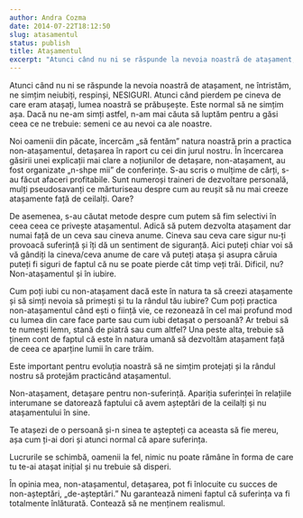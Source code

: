 ```yaml
---
author: Andra Cozma
date: 2014-07-22T18:12:50
slug: atasamentul
status: publish
title: Atașamentul
excerpt: "Atunci când nu ni se răspunde la nevoia noastră de atașament, ne întristăm, ne simțim neiubiți, respinși, NESIGURI. Atunci când  "
---
```

Atunci când nu ni se răspunde la nevoia noastră de atașament, ne întristăm, ne simțim neiubiți, respinși, NESIGURI. Atunci când pierdem pe cineva de care eram atașați, lumea noastră se prăbușește. Este normal să ne simțim așa. Dacă nu ne-am simți astfel, n-am mai căuta să luptăm pentru a găsi ceea ce ne trebuie: semeni ce au nevoi ca ale noastre.

Noi oamenii din păcate, încercăm „să fentăm” natura noastră prin a practica non-atașamentul, detașarea în raport cu cei din jurul nostru. În încercarea găsirii unei explicații mai clare a noțiunilor de detașare, non-atașament, au fost organizate „n-shpe mii” de conferințe. S-au scris o mulțime de cărți, s-au făcut afaceri profitabile. Sunt numeroși traineri de dezvoltare personală, mulți pseudosavanți ce mărturiseau despre cum au reușit să nu mai creeze atașamente față de ceilalți. Oare?

De asemenea, s-au căutat metode despre cum putem să fim selectivi în ceea ceea ce privește atașamentul. Adică să putem dezvolta atașament dar numai față de un ceva sau cineva anume. Cineva sau ceva care sigur nu-ți provoacă suferință și îți dă un sentiment de siguranță. Aici puteți chiar voi să vă gândiți la cineva/ceva anume de care vă puteți atașa și asupra căruia puteți fi siguri de faptul că nu se poate pierde cât timp veți trăi. Dificil, nu? Non-atașamentul și în iubire.

Cum poți iubi cu non-atașament dacă este în natura ta să creezi atașamente și să simți nevoia să primești și tu la rândul tău iubire? Cum poți practica non-atașamentul când ești o ființă vie, ce rezonează în cel mai profund mod cu lumea din care face parte sau cum iubi detașat o persoană? Ar trebui să te numești lemn, stană de piatră sau cum altfel? Una peste alta, trebuie să ținem cont de faptul că este în natura umană să dezvoltăm atașament față de ceea ce aparține lumii în care trăim.

Este important pentru evoluția noastră să ne simțim protejați și la rândul nostru să protejăm practicând atașamentul.

Non-atașament, detașare pentru non-suferință. Apariția suferinței în relațiile interumane se datorează faptului că avem așteptări de la ceilalți și nu atașamentului în sine.

Te atașezi de o persoană și-n sinea te aștepteți ca aceasta să fie mereu, așa cum ți-ai dori și atunci normal că apare suferința.

Lucrurile se schimbă, oamenii la fel, nimic nu poate rămâne în forma de care tu te-ai atașat inițial și nu trebuie să disperi.

În opinia mea, non-atașamentul, detașarea, pot fi înlocuite cu succes de non-așteptări, „de-așteptări.” Nu garantează nimeni faptul că suferința va fi totalmente înlăturată. Contează să ne menținem realismul.
    